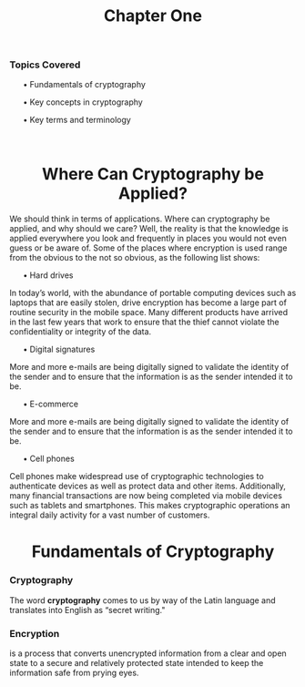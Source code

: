 <h1 align="center"> Chapter One </h1>

<br>

<h3>Topics Covered</h3>
 <ul> &#x2022; Fundamentals of cryptography</ul>
 <ul> &#x2022; Key concepts in cryptography</ul>
 <ul> &#x2022; Key terms and terminology</ul>

<br>

<h1 align="center"> Where Can Cryptography be Applied?</h1>
<p>We should think in terms of 
applications. Where can cryptography be applied, and why should we care? Well, the 
reality is that the knowledge is applied everywhere you look and frequently in places you 
would not even guess or be aware of. Some of the places where encryption is used range 
from the obvious to the not so obvious, as the following list shows:</p>

<ul> &#x2022; Hard drives</ul>
  <p>In today’s world, with the abundance of portable computing devices 
such as laptops that are easily stolen, drive encryption has become a large part of 
routine security in the mobile space. Many different products have arrived in the 
last few years that work to ensure that the thief cannot violate the confidentiality or 
integrity of the data.</p>

<ul> &#x2022; Digital signatures</ul>
  <P>More and more e-mails are being digitally signed to validate the 
identity of the sender and to ensure that the information is as the sender intended it to be.</P>

<ul> &#x2022; E-commerce</ul>
<P>More and more e-mails are being digitally signed to validate the 
identity of the sender and to ensure that the information is as the sender intended it to be.</p>

<ul> &#x2022; Cell phones</ul>
<P>Cell phones make widespread use of cryptographic technologies to 
authenticate devices as well as protect data and other items. Additionally, many 
financial transactions are now being completed via mobile devices such as tablets and 
smartphones. This makes cryptographic operations an integral daily activity for a vast 
number of customers.</p>

<h1 align="center">Fundamentals of Cryptography</h1>

<h3>Cryptography</h3>
<p>The word <b>cryptography</b> comes to 
us by way of the Latin language and 
translates into English as “secret writing."</p>

<h3>Encryption</h3><p>is a process that converts unencrypted information from a clear and open 
state to a secure and relatively protected state intended to keep the information safe from 
prying eyes.</p>


